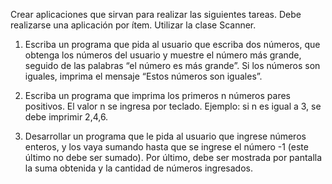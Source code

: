 Crear aplicaciones que sirvan para realizar las siguientes tareas.
Debe realizarse una aplicación por ítem. Utilizar la clase Scanner.

1. Escriba un programa que pida al usuario que escriba dos números,
que obtenga los números del usuario y muestre el número más grande,
seguido de las palabras “el número es más grande”.
Si los números son iguales, imprima el mensaje “Estos números son iguales”.

2. Escriba un programa que imprima los primeros n números pares positivos.
El valor n se ingresa por teclado.
Ejemplo: si n es igual a 3, se debe imprimir 2,4,6.

3. Desarrollar un programa que le pida al usuario que ingrese números enteros,
y los vaya sumando hasta que se ingrese el número -1 (este último no debe ser sumado).
Por último, debe ser mostrada por pantalla la suma obtenida y la cantidad 
de números ingresados.




